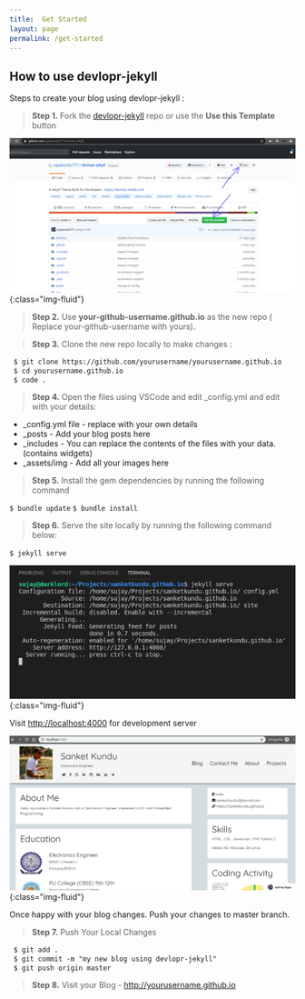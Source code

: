 ```yaml
---
title:  Get Started
layout: page
permalink: /get-started
---
```


## How to use devlopr-jekyll

Steps to create your blog using devlopr-jekyll :

>  **Step 1.**  Fork the [devlopr-jekyll](https://github.com/sujaykundu777/devlopr-jekyll/fork) repo or use the **Use this Template** button

![Devlopr Jekyll Repo](/assets/img/posts/fork1.png){:class="img-fluid"}

> **Step 2.** Use **your-github-username.github.io** as the new repo  ( Replace your-github-username with yours).

> **Step 3.** Clone the new repo locally to make changes :

```
 $ git clone https://github.com/yourusername/yourusername.github.io
 $ cd yourusername.github.io
 $ code .
```

> **Step 4.** Open the files using VSCode and edit _config.yml and edit with your details:

- _config.yml file - replace with your own details
- _posts - Add your blog posts here
- _includes - You can replace the contents of the files with your data. (contains widgets)
- _assets/img - Add all your images here

> **Step 5.** Install the gem dependencies by running the following command

`$ bundle update`
`$ bundle install`

> **Step 6.** Serve the site locally by running the following command below:

`$ jekyll serve`

![Devlopr Jekyll Repo](/assets/img/posts/fork4.png){:class="img-fluid"}

Visit [http://localhost:4000](http://localhost:4000) for development server

![Devlopr Jekyll Repo](/assets/img/posts/fork5.png){:class="img-fluid"}

Once happy with your blog changes. Push your changes to master branch.

> **Step 7.** Push Your Local Changes

```
 $ git add .
 $ git commit -m "my new blog using devlopr-jekyll"
 $ git push origin master
```
> **Step 8.** Visit your Blog - http://yourusername.github.io




